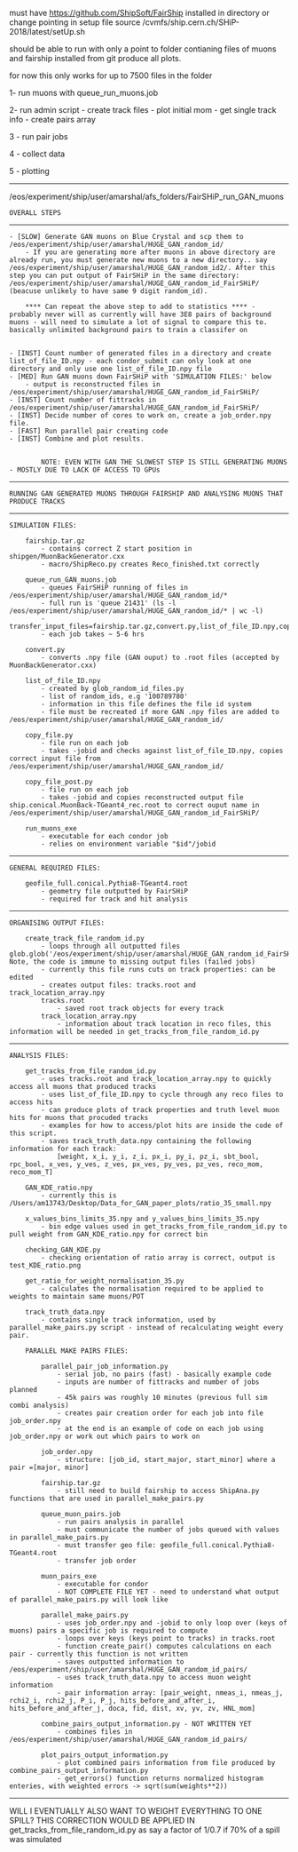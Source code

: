 

must have https://github.com/ShipSoft/FairShip installed in directory
or change pointing in setup file
source /cvmfs/ship.cern.ch/SHiP-2018/latest/setUp.sh


should be able to run with only a point to folder contianing files of muons
and fairship installed from git
produce all plots.

for now this only works for up to 7500 files in the folder

1- run muons with queue_run_muons.job

2- run admin script
	- create track files
	- plot initial mom
	- get single track info
	- create pairs array

3 - run pair jobs

4 - collect data

5 - plotting 

--------------------------------------------------------------------------------------------------------------------------------------------
/eos/experiment/ship/user/amarshal/afs_folders/FairSHiP_run_GAN_muons

	OVERALL STEPS

--------------------------------------------------------------------------------------------------------------------------------------------

	- [SLOW] Generate GAN muons on Blue Crystal and scp them to /eos/experiment/ship/user/amarshal/HUGE_GAN_random_id/
		- If you are generating more after muons in above directory are already run, you must generate new muons to a new directory.. say /eos/experiment/ship/user/amarshal/HUGE_GAN_random_id2/. After this step you can put output of FairSHiP in the same directory: /eos/experiment/ship/user/amarshal/HUGE_GAN_random_id_FairSHiP/ (beacuse unlikely to have same 9 digit random_id).
	
		**** Can repeat the above step to add to statistics **** - probably never will as currently will have 3E8 pairs of background muons - will need to simulate a lot of signal to compare this to. basically unlimited background pairs to train a classifer on


	- [INST] Count number of generated files in a directory and create list_of_file_ID.npy - each condor_submit can only look at one directory and only use one list_of_file_ID.npy file
	- [MED] Run GAN muons down FairSHiP with 'SIMULATION FILES:' below
		- output is reconstructed files in /eos/experiment/ship/user/amarshal/HUGE_GAN_random_id_FairSHiP/
	- [INST] Count number of fittracks in /eos/experiment/ship/user/amarshal/HUGE_GAN_random_id_FairSHiP/
	- [INST] Decide number of cores to work on, create a job_order.npy file.
	- [FAST] Run parallel pair creating code
	- [INST] Combine and plot results.


			NOTE: EVEN WITH GAN THE SLOWEST STEP IS STILL GENERATING MUONS - MOSTLY DUE TO LACK OF ACCESS TO GPUs

--------------------------------------------------------------------------------------------------------------------------------------------

	RUNNING GAN GENERATED MUONS THROUGH FAIRSHIP AND ANALYSING MUONS THAT PRODUCE TRACKS

--------------------------------------------------------------------------------------------------------------------------------------------

	SIMULATION FILES:

		fairship.tar.gz
			- contains correct Z start position in shipgen/MuonBackGenerator.cxx
			- macro/ShipReco.py creates Reco_finished.txt correctly

		queue_run_GAN_muons.job
			- queues FairSHiP running of files in /eos/experiment/ship/user/amarshal/HUGE_GAN_random_id/*
			- full run is 'queue 21431' (ls -l /eos/experiment/ship/user/amarshal/HUGE_GAN_random_id/* | wc -l)
			- transfer_input_files=fairship.tar.gz,convert.py,list_of_file_ID.npy,copy_file.py,copy_file_post.py
			- each job takes ~ 5-6 hrs

		convert.py
			- converts .npy file (GAN ouput) to .root files (accepted by MuonBackGenerator.cxx)

		list_of_file_ID.npy
			- created by glob_random_id_files.py
			- list of random_ids, e.g '100789780'
			- information in this file defines the file id system 
			- file must be recreated if more GAN .npy files are added to /eos/experiment/ship/user/amarshal/HUGE_GAN_random_id/

		copy_file.py
			- file run on each job 
			- takes -jobid and checks against list_of_file_ID.npy, copies correct input file from /eos/experiment/ship/user/amarshal/HUGE_GAN_random_id/

		copy_file_post.py
			- file run on each job 
			- takes -jobid and copies reconstructed output file ship.conical.MuonBack-TGeant4_rec.root to correct ouput name in /eos/experiment/ship/user/amarshal/HUGE_GAN_random_id_FairSHiP/

		run_muons_exe
			- executable for each condor job
			- relies on environment variable "$id"/jobid

--------------------------------------------------------------------------------------------------------------------------------------------

	GENERAL REQUIRED FILES:

		geofile_full.conical.Pythia8-TGeant4.root
			- geometry file outputted by FairSHiP
			- required for track and hit analysis 

--------------------------------------------------------------------------------------------------------------------------------------------

	ORGANISING OUTPUT FILES:

		create_track_file_random_id.py
			- loops through all outputted files glob.glob('/eos/experiment/ship/user/amarshal/HUGE_GAN_random_id_FairSHiP/*'). Note, the code is immune to missing output files (failed jobs)
			- currently this file runs cuts on track properties: can be edited 
			- creates output files: tracks.root and track_location_array.npy
			tracks.root
				- saved root track objects for every track
			track_location_array.npy
				- information about track location in reco files, this information will be needed in get_tracks_from_file_random_id.py

--------------------------------------------------------------------------------------------------------------------------------------------

	ANALYSIS FILES:

		get_tracks_from_file_random_id.py
			- uses tracks.root and track_location_array.npy to quickly access all muons that produced tracks 
			- uses list_of_file_ID.npy to cycle through any reco files to access hits 
			- can produce plots of track properties and truth level muon hits for muons that procuded tracks 
			- examples for how to access/plot hits are inside the code of this script. 
			- saves track_truth_data.npy containing the following information for each track:
				[weight, x_i, y_i, z_i, px_i, py_i, pz_i, sbt_bool, rpc_bool, x_ves, y_ves, z_ves, px_ves, py_ves, pz_ves, reco_mom, reco_mom_T]

		GAN_KDE_ratio.npy
			- currently this is /Users/am13743/Desktop/Data_for_GAN_paper_plots/ratio_35_small.npy

		x_values_bins_limits_35.npy and y_values_bins_limits_35.npy
			- bin edge values used in get_tracks_from_file_random_id.py to pull weight from GAN_KDE_ratio.npy for correct bin

		checking_GAN_KDE.py
			- checking orientation of ratio array is correct, output is test_KDE_ratio.png

		get_ratio_for_weight_normalisation_35.py
			- calculates the normalisation required to be applied to weights to maintain same muons/POT

		track_truth_data.npy
			- contains single track information, used by parallel_make_pairs.py script - instead of recalculating weight every pair. 

		PARALLEL MAKE PAIRS FILES:

			parallel_pair_job_information.py 
				- serial job, no pairs (fast) - basically example code
				- inputs are number of fittracks and number of jobs planned
				- 45k pairs was roughly 10 minutes (previous full sim combi analysis)
				- creates pair creation order for each job into file job_order.npy
				- at the end is an example of code on each job using job_order.npy or work out which pairs to work on

			job_order.npy
				- structure: [job_id, start_major, start_minor] where a pair =[major, minor]

			fairship.tar.gz
				- still need to build fairship to access ShipAna.py functions that are used in parallel_make_pairs.py

			queue_muon_pairs.job
				- run pairs analysis in parallel 
				- must communicate the number of jobs queued with values in parallel_make_pairs.py
				- must transfer geo file: geofile_full.conical.Pythia8-TGeant4.root
				- transfer job order

			muon_pairs_exe
				- executable for condor
				- NOT COMPLETE FILE YET - need to understand what output of parallel_make_pairs.py will look like

			parallel_make_pairs.py
				- uses job_order.npy and -jobid to only loop over (keys of muons) pairs a specific job is required to compute
				- loops over keys (keys point to tracks) in tracks.root
				- function create_pair() computes calculations on each pair - currently this function is not written
				- saves outputted information to /eos/experiment/ship/user/amarshal/HUGE_GAN_random_id_pairs/
				- uses track_truth_data.npy to access muon weight information
				- pair information array: [pair_weight, nmeas_i, nmeas_j, rchi2_i, rchi2_j, P_i, P_j, hits_before_and_after_i, hits_before_and_after_j, doca, fid, dist, xv, yv, zv, HNL_mom]

			combine_pairs_output_information.py - NOT WRITTEN YET
				- combines files in /eos/experiment/ship/user/amarshal/HUGE_GAN_random_id_pairs/

			plot_pairs_output_information.py 
				- plot combined pairs information from file produced by combine_pairs_output_information.py
				- get_errors() function returns normalized histogram enteries, with weighted errors -> sqrt(sum(weights**2))

--------------------------------------------------------------------------------------------------------------------------------------------

WILL I EVENTUALLY ALSO WANT TO WEIGHT EVERYTHING TO ONE SPILL? THIS CORRECTION WOULD BE APPLIED IN get_tracks_from_file_random_id.py as say a factor of 1/0.7 if 70% of a spill was simulated

